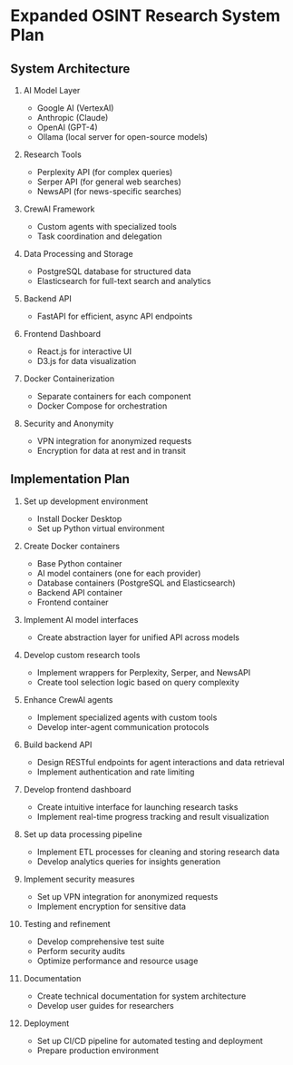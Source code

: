 # Expanded OSINT Research System Plan

## System Architecture

1. AI Model Layer
   - Google AI (VertexAI)
   - Anthropic (Claude)
   - OpenAI (GPT-4)
   - Ollama (local server for open-source models)

2. Research Tools
   - Perplexity API (for complex queries)
   - Serper API (for general web searches)
   - NewsAPI (for news-specific searches)

3. CrewAI Framework
   - Custom agents with specialized tools
   - Task coordination and delegation

4. Data Processing and Storage
   - PostgreSQL database for structured data
   - Elasticsearch for full-text search and analytics

5. Backend API
   - FastAPI for efficient, async API endpoints

6. Frontend Dashboard
   - React.js for interactive UI
   - D3.js for data visualization

7. Docker Containerization
   - Separate containers for each component
   - Docker Compose for orchestration

8. Security and Anonymity
   - VPN integration for anonymized requests
   - Encryption for data at rest and in transit

## Implementation Plan

1. Set up development environment
   - Install Docker Desktop
   - Set up Python virtual environment

2. Create Docker containers
   - Base Python container
   - AI model containers (one for each provider)
   - Database containers (PostgreSQL and Elasticsearch)
   - Backend API container
   - Frontend container

3. Implement AI model interfaces
   - Create abstraction layer for unified API across models

4. Develop custom research tools
   - Implement wrappers for Perplexity, Serper, and NewsAPI
   - Create tool selection logic based on query complexity

5. Enhance CrewAI agents
   - Implement specialized agents with custom tools
   - Develop inter-agent communication protocols

6. Build backend API
   - Design RESTful endpoints for agent interactions and data retrieval
   - Implement authentication and rate limiting

7. Develop frontend dashboard
   - Create intuitive interface for launching research tasks
   - Implement real-time progress tracking and result visualization

8. Set up data processing pipeline
   - Implement ETL processes for cleaning and storing research data
   - Develop analytics queries for insights generation

9. Implement security measures
   - Set up VPN integration for anonymized requests
   - Implement encryption for sensitive data

10. Testing and refinement
    - Develop comprehensive test suite
    - Perform security audits
    - Optimize performance and resource usage

11. Documentation
    - Create technical documentation for system architecture
    - Develop user guides for researchers

12. Deployment
    - Set up CI/CD pipeline for automated testing and deployment
    - Prepare production environment

